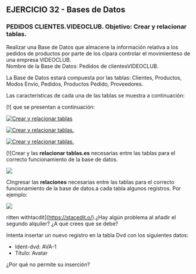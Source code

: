 ## EJERCICIO 32 - Bases de Datos

### PEDIDOS CLIENTES.VIDEOCLUB. Objetivo: Crear y relacionar tablas.

Realizar una Base de Datos que almacene la información relativa a los pedidos de productos por parte de los clpara controlar el movimienteso de una empresa VIDEOCLUB.  
Nombre de la Base de Datos: Pedidos de clientesVIDEOCLUB.

La Base de Datos estará compuesta por las tablas: Clientes, Productos, Modos Envío, Pedidos, Productos Pedido, Proveedores.

Las características de cada una de las tablas se muestra a continuación:

[![ que se presentan a continuación:

[![Crear y relacionar tablas](https://pruebas.teformas.com/wp-content/uploads/2012/12/116.jpg)](http://pruebas.teformas.com/wp-content/uploads/2012/12/116.jpg)

  
  
  
[![Crear y relacionar tablas.](https://pruebas.teformas.com/wp-content/uploads/2012/12/127.jpg)](http://pruebas.teformas.com/wp-content/uploads/2012/12/127.jpg)

  
  

[![Crear y relacionar tablas.](https://pruebas.teformas.com/wp-content/uploads/2012/12/138.jpg)](http://pruebas.teformas.com/wp-content/uploads/2012/12/138.jpg)

[![Crear y las **relacionar tablas.es** necesarias entre las tablas para el correcto funcionamiento de la base de datos.

[![](https://pruebas.teformas.com/wp-content/uploads/2012/12/149.jpg)](http://pruebas.teformas.com/wp-content/uploads/2012/12/149.jpg)

CIngresar las **relaciones** necesarias entre las tablas para el correcto funcionamiento de la base de datos.a cada tabla algunos registros. Por ejemplo:

[![](https://pruebas.teformas.com/wp-content/uploads/2012/12/150.jpg)](http://pruebas.teformas.com/wp-content/uploads/2012/12/150.jpg)

 ritten withtacdit](https://stacedit.o/).¿Hay algún problema al añadir el segundo alquiler? ¿A qué crees que se debe?

Intenta insertar un nuevo registro en la tabla Dvd con los siguientes datos:

-   Ident-dvd: AVA-1
-   Título: Avatar

¿Por qué no permite su inserción?
<!--stackedit_data:
eyJoaXN0b3J5IjpbLTEyNjUzODA4MDgsMTA3Mzk0NDI2MV19
-->
